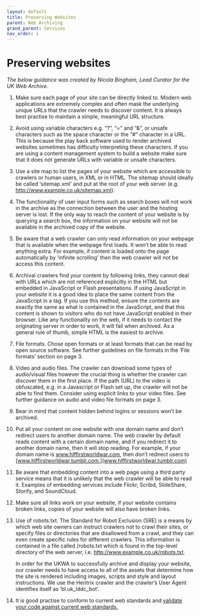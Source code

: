 ```yaml
---
layout: default
title: Preserving Websites
parent: Web Archiving
grand_parent: Services
nav_order: 1
---
```

# Preserving websites

*The below guidance was created by Nicola Bingham, Lead Curator for the UK Web Archive.*

1. Make sure each page of your site can be directly linked to. Modern web applications are extremely complex and often mask the underlying unique URLs that the crawler needs to discover content. It is always best practise to maintain a simple, meaningful URL structure.

2. Avoid using variable characters e.g. “?”, “=” and “&”, or unsafe characters such as the space character or the “#” character in a URL. This is because the play back software used to render archived websites sometimes has difficulty interpreting these characters. If you are using a content management system to build a website make sure that it does not generate URLs with variable or unsafe characters.

3. Use a site map to list the pages of your website which are accessible to crawlers or human users, in XML or in HTML. The sitemap should ideally be called ‘sitemap.xml' and put at the root of your web server (e.g. http://www.example.co.uk/sitemap.xml).

4. The functionality of user input forms such as search boxes will not work in the archive as the connection between the user and the hosting server is lost. If the only way to reach the content of your website is by querying a search box, the information on your website will not be available in the archived copy of the website.

5. Be aware that a web crawler can only read information on your webpage that is available when the webpage first loads. It won’t be able to read anything extra. For example, if content is loaded onto the page automatically by ‘infinite scrolling’ then the web crawler will not be access this content.

6. Archival crawlers find your content by following links, they cannot deal with URLs which are not referenced explicitly in the HTML but embedded in JavaScript or Flash presentations. If using JavaScript in your website it is a good idea to place the same content from the JavaScript in a <noscript> tag. If you use this method, ensure the contents are exactly the same as what is contained in the JavaScript, and that this content is shown to visitors who do not have JavaScript enabled in their browser. Like any functionality on the web, if it needs to contact the originating server in order to work, it will fail when archived. As a general rule of thumb, simple HTML is the easiest to archive.

7. File formats. Chose open formats or at least formats that can be read by open source software. See further guidelines on file formats in the ‘File formats’ section on page 3.

8. Video and audio files. The crawler can download some types of audio/visual files however the crucial thing is whether the crawler can discover them in the first place. If the path (URL) to the video is obfuscated, e.g. in a Javascript or Flash set up, the crawler will not be able to find them. Consider using explicit links to your video files. See further guidance on audio and video file formats on page 3.

9. Bear in mind that content hidden behind logins or sessions won’t be archived.

10. Put all your content on one website with one domain name and don’t redirect users to another
domain name. The web crawler by default reads content with a certain domain name, and if you redirect it to another domain name, then it will stop reading. For example, if your domain name is www.hlffirstworldwar.com, then don’t redirect users to [www.hlffirstworldwar.tumblr.com.](www.hlffirstworldwar.tumblr.com)

11. Be aware that embedding content into a web page using a third party service means that it is unlikely that the web crawler will be able to read it. Examples of embedding services include Flickr, Scribd, SlideShare, Storify, and SoundCloud.

12. Make sure all links work on your website, if your website contains broken links, copies of your website will also have broken links.

13. Use of robots.txt. The Standard for Robot Exclusion (SRE) is a means by which web site owners can instruct crawlers not to crawl their sites, or specify files or directories that are disallowed from a crawl, and they can even create specific rules for different crawlers. This information is contained in a file called /robots.txt which is found in the top-level directory of the web server, i.e. http://www.example.co.uk/robots.txt. 

    In order for the UKWA to successfully archive and display your website, our crawler needs to have access to all of the assets that determine how the site is rendered including images, scripts and style and layout instructions. We use the Heritrix crawler and the crawler’s User Agent identifies itself as ‘bl.uk_lddc_bot’.

14. It is good practise to conform to current web standards and [validate your code  against current web standards.](http://validator.w3.org/)